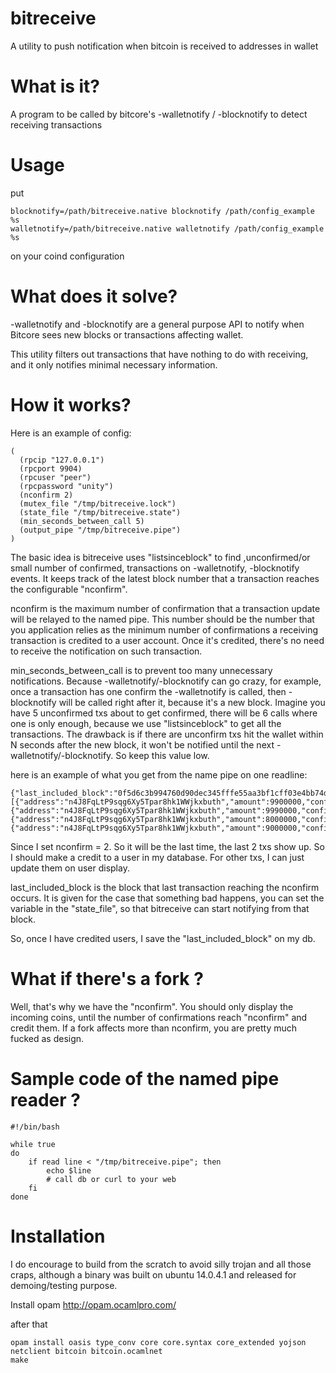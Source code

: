 bitreceive
==========

A utility to push notification when bitcoin is received to addresses in wallet


What is it?
===========

A program to be called by bitcore's -walletnotify / -blocknotify to detect receiving transactions


Usage
====

put

```
blocknotify=/path/bitreceive.native blocknotify /path/config_example %s
walletnotify=/path/bitreceive.native walletnotify /path/config_example %s
```

on your coind configuration


What does it solve?
===================

-walletnotify and -blocknotify are a general purpose API to notify when Bitcore sees new blocks or transactions affecting wallet.

This utility filters out transactions that have nothing to do with receiving, and it only notifies minimal necessary information.


How it works?
=================================
Here is an example of config:

```
( 
  (rpcip "127.0.0.1")
  (rpcport 9904)
  (rpcuser "peer")
  (rpcpassword "unity")
  (nconfirm 2)
  (mutex_file "/tmp/bitreceive.lock")
  (state_file "/tmp/bitreceive.state")
  (min_seconds_between_call 5)
  (output_pipe "/tmp/bitreceive.pipe")
)
```

The basic idea is bitreceive uses "listsinceblock" to find ,unconfirmed/or small number of confirmed, transactions on -walletnotify, -blocknotify events.
It keeps track of the latest block number that a transaction reaches the configurable "nconfirm".

nconfirm is the maximum number of confirmation that a transaction update will be relayed to the named pipe. This number should be
the number that you application relies as the minimum number of confirmations a receiving transaction is credited to a user account.
Once it's credited, there's no need to receive the notification on such transaction.

min_seconds_between_call is to prevent too many unnecessary notifications. Because -walletnotify/-blocknotify can go crazy, for example,
once a transaction has one confirm the -walletnotify is called, then -blocknotify will be called right after it,
because it's a new block. Imagine you have 5 unconfirmed txs about to get confirmed, there will be 6 calls where one is only enough,
because we use "listsinceblock" to get all the transactions. The drawback is if there are unconfirm txs hit the wallet within N seconds
after the new block, it won't be notified until the next -walletnotify/-blocknotify. So keep this value low.

here is an example of what you get from the name pipe on one readline:

```
{"last_included_block":"0f5d6c3b994760d90dec345fffe55aa3bf1cff03e4bb74db40b710e26e53b703","incoming":[{"address":"n4J8FqLtP9sqg6Xy5Tpar8hk1WWjkxbuth","amount":9900000,"confirmations":0,"txid":"364256da4b7384ee13ffd7494871e8ad879ce2e199daddb2a23b8d47dfba44d1"},{"address":"n4J8FqLtP9sqg6Xy5Tpar8hk1WWjkxbuth","amount":9990000,"confirmations":1,"txid":"06d8b19e9f4f377fde1ae4b85ded2a6bca89a7280f95905804476a814f58750c"},{"address":"n4J8FqLtP9sqg6Xy5Tpar8hk1WWjkxbuth","amount":8000000,"confirmations":2,"txid":"5558b19e9f4f377fde1ae4b85ded2a6bca89a7280f95905804476a814f58750e"},{"address":"n4J8FqLtP9sqg6Xy5Tpar8hk1WWjkxbuth","amount":9000000,"confirmations":2,"txid":"16dfe375482466fd7db777cdd1b2d591758aa769f065a3fc7fac37b1d174a5a3"}]}
```

Since I set nconfirm = 2. So it will be the last time, the last 2 txs show up. So I should make a credit to a user in my database. For other txs, I can just update them on user display.

last_included_block is the block that last transaction reaching the nconfirm occurs. It is given for the case that something bad happens, you can set the variable in the "state_file",
so that bitreceive can start notifying from that block.

So, once I have credited users, I save the "last_included_block" on my db.


What if there's a fork ?
========================

Well, that's why we have the "nconfirm". You should only display the incoming coins, until the number of confirmations reach "nconfirm" and credit them. If a fork affects more than nconfirm,
you are pretty much fucked as design.


Sample code of the named pipe reader ?
======================================

```
#!/bin/bash

while true
do
    if read line < "/tmp/bitreceive.pipe"; then
        echo $line
        # call db or curl to your web
    fi
done
```

Installation
============

I do encourage to build from the scratch to avoid silly trojan and all those craps, although a binary was built on ubuntu 14.0.4.1 and released for demoing/testing purpose.

Install opam
http://opam.ocamlpro.com/

after that

```
opam install oasis type_conv core core.syntax core_extended yojson netclient bitcoin bitcoin.ocamlnet
make
```
